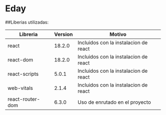 # Eday 

##Liberias utilizadas:

| Libreria | Version | Motivo |
| ------ | ------ | ------ |
| react | 18.2.0 | Incluidos con la instalacion de react |
| react-dom | 18.2.0 | Incluidos con la instalacion de react |
| react-scripts | 5.0.1 | Incluidos con la instalacion de react |
| web-vitals | 2.1.4 | Incluidos con la instalacion de react |
| react-router-dom | 6.3.0 | Uso de enrutado en el proyecto |

